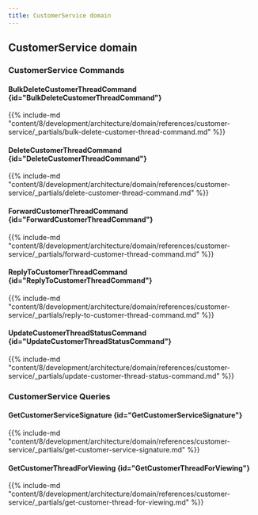 ```yaml
---
title: CustomerService domain
---
```


## CustomerService domain

### CustomerService Commands

#### BulkDeleteCustomerThreadCommand {id="BulkDeleteCustomerThreadCommand"}

{{%  include-md "content/8/development/architecture/domain/references/customer-service/_partials/bulk-delete-customer-thread-command.md" %}}
#### DeleteCustomerThreadCommand {id="DeleteCustomerThreadCommand"}

{{%  include-md "content/8/development/architecture/domain/references/customer-service/_partials/delete-customer-thread-command.md" %}}
#### ForwardCustomerThreadCommand {id="ForwardCustomerThreadCommand"}

{{%  include-md "content/8/development/architecture/domain/references/customer-service/_partials/forward-customer-thread-command.md" %}}
#### ReplyToCustomerThreadCommand {id="ReplyToCustomerThreadCommand"}

{{%  include-md "content/8/development/architecture/domain/references/customer-service/_partials/reply-to-customer-thread-command.md" %}}
#### UpdateCustomerThreadStatusCommand {id="UpdateCustomerThreadStatusCommand"}

{{%  include-md "content/8/development/architecture/domain/references/customer-service/_partials/update-customer-thread-status-command.md" %}}

### CustomerService Queries

#### GetCustomerServiceSignature {id="GetCustomerServiceSignature"}

{{%  include-md "content/8/development/architecture/domain/references/customer-service/_partials/get-customer-service-signature.md" %}}
#### GetCustomerThreadForViewing {id="GetCustomerThreadForViewing"}

{{%  include-md "content/8/development/architecture/domain/references/customer-service/_partials/get-customer-thread-for-viewing.md" %}}

